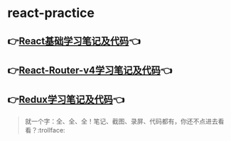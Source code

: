 # react-practice

## 👉[React基础学习笔记及代码](/router/README.md)👈

## 👉[React-Router-v4学习笔记及代码](/router/README.md)👈

## 👉[Redux学习笔记及代码](/redux/README.md)👈

> 就一个字：全、全、全！笔记、截图、录屏、代码都有，你还不点进去看看？:trollface:
